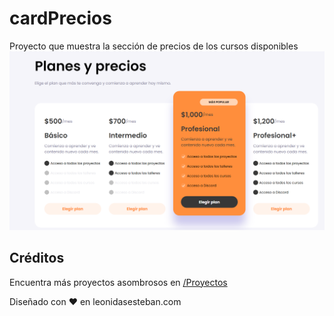 # cardPrecios
Proyecto que muestra la sección de precios de los cursos disponibles
![Imagen CardPreciod](https://github.com/NataliaHilarion/cardPrecios/blob/main/vista.png)
## Créditos

Encuentra más proyectos asombrosos en [/Proyectos](https://leonidasesteban.com/proyectos)

Diseñado con ♥️ en leonidasesteban.com
